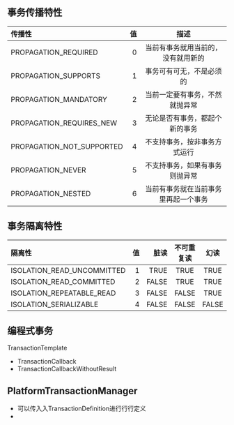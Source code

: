 ## 事务传播特性

| 传播性      |    值 | 描述  |
| :-------- | --------:| :--: |
| PROPAGATION_REQUIRED  | 0 |  当前有事务就用当前的，没有就用新的   |
| PROPAGATION_SUPPORTS     |   1 |  事务可有可⽆，不是必须的  |
| PROPAGATION_MANDATORY      |    2 | 当前⼀定要有事务，不然就抛异常  |
| PROPAGATION_REQUIRES_NEW      |    3 | ⽆论是否有事务，都起个新的事务  |
| PROPAGATION_NOT_SUPPORTED      |    4 | 不支持事务，按非事务⽅式运行  |
| PROPAGATION_NEVER      |    5 | 不支持事务，如果有事务则抛异常   |
| PROPAGATION_NESTED      |    6 | 当前有事务就在当前事务⾥再起⼀个事务   |

## 事务隔离特性
| 隔离性      |    值 | 脏读  | 不可重复读| 幻读 |
| :-------- | --------:| --------:| :--: |:--: |
ISOLATION_READ_UNCOMMITTED | 1 | TRUE | TRUE | TRUE |
ISOLATION_READ_COMMITTED | 2| FALSE | TRUE | TRUE |
ISOLATION_REPEATABLE_READ | 3| FALSE | FALSE | TRUE |
ISOLATION_SERIALIZABLE |4 | FALSE | FALSE | FALSE |

## 编程式事务
TransactionTemplate
- TransactionCallback
- TransactionCallbackWithoutResult

## PlatformTransactionManager
- 可以传⼊入TransactionDefinition进⾏行行定义
- 